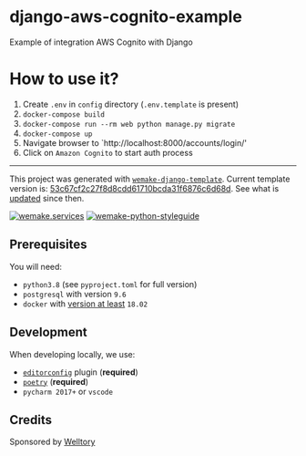 # django-aws-cognito-example

Example of integration AWS Cognito with Django

# How to use it?

1. Create `.env` in `config` directory (`.env.template` is present)
2. `docker-compose build`
3. `docker-compose run --rm web python manage.py migrate`
4. `docker-compose up`
5. Navigate browser to `http://localhost:8000/accounts/login/'
6. Click on `Amazon Cognito` to start auth process

---

This project was generated with [`wemake-django-template`](https://github.com/wemake-services/wemake-django-template). Current template version is: [53c67cf2c27f8d8cdd61710bcda31f6876c6d68d](https://github.com/wemake-services/wemake-django-template/tree/53c67cf2c27f8d8cdd61710bcda31f6876c6d68d). See what is [updated](https://github.com/wemake-services/wemake-django-template/compare/53c67cf2c27f8d8cdd61710bcda31f6876c6d68d...master) since then.


[![wemake.services](https://img.shields.io/badge/%20-wemake.services-green.svg?label=%20&logo=data%3Aimage%2Fpng%3Bbase64%2CiVBORw0KGgoAAAANSUhEUgAAABAAAAAQCAMAAAAoLQ9TAAAABGdBTUEAALGPC%2FxhBQAAAAFzUkdCAK7OHOkAAAAbUExURQAAAAAAAAAAAAAAAAAAAAAAAAAAAAAAAP%2F%2F%2F5TvxDIAAAAIdFJOUwAjRA8xXANAL%2Bv0SAAAADNJREFUGNNjYCAIOJjRBdBFWMkVQeGzcHAwksJnAPPZGOGAASzPzAEHEGVsLExQwE7YswCb7AFZSF3bbAAAAABJRU5ErkJggg%3D%3D)](https://wemake.services) 
[![wemake-python-styleguide](https://img.shields.io/badge/style-wemake-000000.svg)](https://github.com/wemake-services/wemake-python-styleguide)


## Prerequisites

You will need:

- `python3.8` (see `pyproject.toml` for full version)
- `postgresql` with version `9.6`
- `docker` with [version at least](https://docs.docker.com/compose/compose-file/#compose-and-docker-compatibility-matrix) `18.02`


## Development

When developing locally, we use:

- [`editorconfig`](http://editorconfig.org/) plugin (**required**)
- [`poetry`](https://github.com/python-poetry/poetry) (**required**)
- `pycharm 2017+` or `vscode`

## Credits

Sponsored by [Welltory](https://welltory.com)